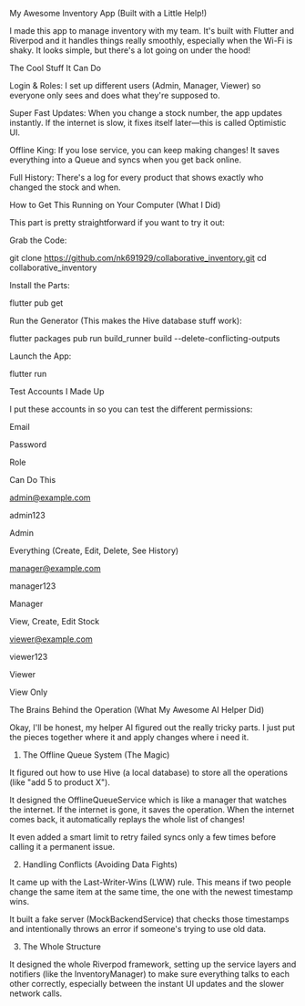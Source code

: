 My Awesome Inventory App (Built with a Little Help!)

I made this app to manage inventory with my team. It's built with Flutter and Riverpod and it handles things really smoothly, especially when the Wi-Fi is shaky. It looks simple, but there's a lot going on under the hood!

The Cool Stuff It Can Do

Login & Roles: I set up different users (Admin, Manager, Viewer) so everyone only sees and does what they're supposed to.

Super Fast Updates: When you change a stock number, the app updates instantly. If the internet is slow, it fixes itself later—this is called Optimistic UI.

Offline King: If you lose service, you can keep making changes! It saves everything into a Queue and syncs when you get back online.

Full History: There's a log for every product that shows exactly who changed the stock and when.

How to Get This Running on Your Computer (What I Did)

This part is pretty straightforward if you want to try it out:

Grab the Code:

git clone https://github.com/nk691929/collaborative_inventory.git
cd collaborative_inventory


Install the Parts:

flutter pub get


Run the Generator (This makes the Hive database stuff work):

flutter packages pub run build_runner build --delete-conflicting-outputs


Launch the App:

flutter run


Test Accounts I Made Up

I put these accounts in so you can test the different permissions:

Email

Password

Role

Can Do This

admin@example.com

admin123

Admin

Everything (Create, Edit, Delete, See History)

manager@example.com

manager123

Manager

View, Create, Edit Stock

viewer@example.com

viewer123

Viewer

View Only

The Brains Behind the Operation (What My Awesome AI Helper Did)

Okay, I'll be honest, my helper AI figured out the really tricky parts. I just put the pieces together where it and apply changes where i need it.

1. The Offline Queue System (The Magic)

It figured out how to use Hive (a local database) to store all the operations (like "add 5 to product X").

It designed the OfflineQueueService which is like a manager that watches the internet. If the internet is gone, it saves the operation. When the internet comes back, it automatically replays the whole list of changes!

It even added a smart limit to retry failed syncs only a few times before calling it a permanent issue.

2. Handling Conflicts (Avoiding Data Fights)

It came up with the Last-Writer-Wins (LWW) rule. This means if two people change the same item at the same time, the one with the newest timestamp wins.

It built a fake server (MockBackendService) that checks those timestamps and intentionally throws an error if someone's trying to use old data.

3. The Whole Structure

It designed the whole Riverpod framework, setting up the service layers and notifiers (like the InventoryManager) to make sure everything talks to each other correctly, especially between the instant UI updates and the slower network calls.